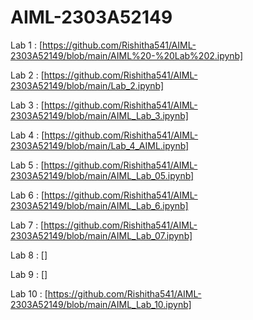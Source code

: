 # AIML-2303A52149
Lab 1 : [https://github.com/Rishitha541/AIML-2303A52149/blob/main/AIML%20-%20Lab%202.ipynb]

Lab 2 : [https://github.com/Rishitha541/AIML-2303A52149/blob/main/Lab_2.ipynb]

Lab 3 :  [https://github.com/Rishitha541/AIML-2303A52149/blob/main/AIML_Lab_3.ipynb]

Lab 4 : [https://github.com/Rishitha541/AIML-2303A52149/blob/main/Lab_4_AIML.ipynb]

Lab 5 : [https://github.com/Rishitha541/AIML-2303A52149/blob/main/AIML_Lab_05.ipynb]

Lab 6 : [https://github.com/Rishitha541/AIML-2303A52149/blob/main/AIML_Lab_6.ipynb]

Lab 7 : [https://github.com/Rishitha541/AIML-2303A52149/blob/main/AIML_Lab_07.ipynb]

Lab 8 : []

Lab 9 : []

Lab 10 : [https://github.com/Rishitha541/AIML-2303A52149/blob/main/AIML_Lab_10.ipynb]
